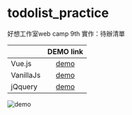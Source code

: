 # todolist_practice
好想工作室web camp 9th 實作：待辦清單

|  | DEMO link | 
| -----|:-----: | 
| Vue.js | [demo](https://jyun1desu.github.io/todolist_practice/Vue/) | 
| VanillaJs | [demo](https://jyun1desu.github.io/todolist_practice/vanillaJS) | 
| jQquery | [demo](https://jyun1desu.github.io/todolist_practice/JQuery) | 

![demo](https://imgur.com/2UMQ8Jn.jpg)
